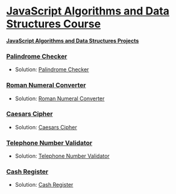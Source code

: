 # [JavaScript Algorithms and Data Structures Course](https://www.freecodecamp.org/learn/javascript-algorithms-and-data-structures)
**[JavaScript Algorithms and Data Structures Projects](https://www.freecodecamp.org/learn/javascript-algorithms-and-data-structures#javascript-algorithms-and-data-structures-projects)**

### [Palindrome Checker](https://www.freecodecamp.org/learn/javascript-algorithms-and-data-structures/javascript-algorithms-and-data-structures-projects/palindrome-checker)
* Solution: [Palindrome Checker](./Palindrome%20Checker/palindrome.js)

### [Roman Numeral Converter](https://www.freecodecamp.org/learn/javascript-algorithms-and-data-structures/javascript-algorithms-and-data-structures-projects/roman-numeral-converter)
* Solution: [Roman Numeral Converter](./Roman%20Numeral%20Converter/convert.js)

### [Caesars Cipher](https://www.freecodecamp.org/learn/javascript-algorithms-and-data-structures/javascript-algorithms-and-data-structures-projects/caesars-cipher)
* Solution: [Caesars Cipher](./Caesars%20Cipher/caesars%2Cjs)

### [Telephone Number Validator](https://www.freecodecamp.org/learn/javascript-algorithms-and-data-structures/javascript-algorithms-and-data-structures-projects/telephone-number-validator)
* Solution: [Telephone Number Validator](./Telephone%20Number%20Validator/phone.js)

### [Cash Register](https://www.freecodecamp.org/learn/javascript-algorithms-and-data-structures/javascript-algorithms-and-data-structures-projects/cash-register)
* Solution: [Cash Register](./Cash%20Register/register.js)
